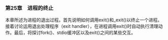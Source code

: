### 第25章　进程的终止

本章所述为进程的退出过程。首先说明如何调用exit()和_exit()以终止一个进程。接着讨论运用退出处理程序（exit handler），在进程调用exit()时自动执行清理动作。最后，将探讨fork()、stdio缓冲区以及exit()之间的某些交互。

